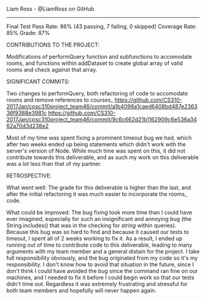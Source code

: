 Liam Ross - @LiamRoss on GitHub
___________________________________________________________________
Final Test Pass Rate:       86% (43 passing, 7 failing, 0 skipped)
Coverage Rate:              85%
Grade:                      87%


CONTRIBUTIONS TO THE PROJECT:

Modifications of performQuery function and subfunctions to accomodate rooms, and functions within addDataset
    to create global array of valid rooms and check against that array.


SIGNIFICANT COMMITS:

Two changes to performQuery, both refactoring of code to accomodate rooms and remove references to courses_
    https://github.com/CS310-2017Jan/cpsc310project_team46/commit/a1b4098a1caed6408bd487e236336f9388e3981c
    https://github.com/CS310-2017Jan/cpsc310project_team46/commit/9c6c662d21b1162909c6e536a3462a70d3d238e2

Most of my time was spent fixing a prominent timeout bug we had, which after two weeks ended up being statements
    which didn't work with the server's version of Node. While much time was spent on this, it did not contribute
    towards this deliverable, and as such my work on this deliverable was a lot less than that of my partner.


RETROSPECTIVE:

What went well:
    The grade for this deliverable is higher than the last, and after the initial refactoring it was much easier
    to incorporate the rooms_ code.

What could be improved:
    The bug fixing took more time than I could have ever imagined, especially for such an insignificant and annoying
    bug (the String.includes() that was in the checking for *string* within queries). Because this bug was so hard
    to find and because it caused our tests to timeout, I spent all of 2 weeks working to fix it. As a result, I ended
    up running out of time to contribute code to this deliverable, leading to many arguments with my team member and 
    a general distain for the project. I take full responsibility obviously, and the bug originated from my code so 
    it's my responsibility. I don't know how to avoid that situation in the future, since I don't think I could have 
    avoided the bug since the command ran fine on our machines, and I needed to fix it before I could begin work so
    that our tests didn't time out. Regardless it was extremely frustrating and stressful for both team members and 
    hopefully will never happen again.